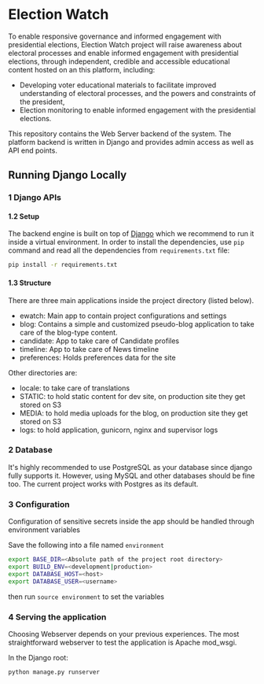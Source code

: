 # Election Watch 

To enable responsive governance and informed engagement with presidential elections, Election Watch project will raise awareness 
about electoral processes and enable informed engagement with presidential elections, through independent, credible and accessible 
educational content hosted on an this platform, including: 
  - Developing voter educational materials to facilitate improved understanding of electoral processes, and the powers and 
  constraints of the president,
  - Election monitoring to enable informed engagement with the presidential elections.

This repository contains the Web Server backend of the system. The platform backend is written in Django and 
provides admin access as well as API end points.

## Running Django Locally

### 1 Django APIs

#### 1.2 Setup
The backend engine is built on top of  [Django](https://www.djangoproject.com/) which we recommend to run it inside a 
virtual environment. In order to install the dependencies, use <code>pip</code> command and read all the dependencies
from <code>requirements.txt</code> file:
```bash
pip install -r requirements.txt
```

#### 1.3 Structure
There are three main applications inside the project directory (listed below). 

- ewatch: Main app to contain project configurations and settings
- blog: Contains a simple and customized pseudo-blog application to take care of the blog-type content.
- candidate: App to take care of Candidate profiles
- timeline: App to take care of News timeline
- preferences: Holds preferences data for the site

Other directories are:

- locale: to take care of translations
- STATIC: to hold static content for dev site, on production site they get stored on S3
- MEDIA: to hold media uploads for the blog, on production site they get stored on S3
- logs: to hold application, gunicorn, nginx and supervisor logs

### 2 Database
It's highly recommended to use PostgreSQL as your database since django fully supports it. However, using MySQL and other
databases should be fine too. The current project works with Postgres as its default.

### 3 Configuration
Configuration of sensitive secrets inside the app should be handled through environment variables

Save the following into a file named `environment`
```bash
export BASE_DIR=<Absolute path of the project root directory>
export BUILD_ENV=<development|production>
export DATABASE_HOST=<host>
export DATABASE_USER=<username>
```

then run `source environment` to set the variables

### 4 Serving the application
Choosing Webserver depends on your previous experiences. The most straightforward webserver to test the application 
is Apache mod_wsgi. 

In the Django root:
```bash
python manage.py runserver
```
